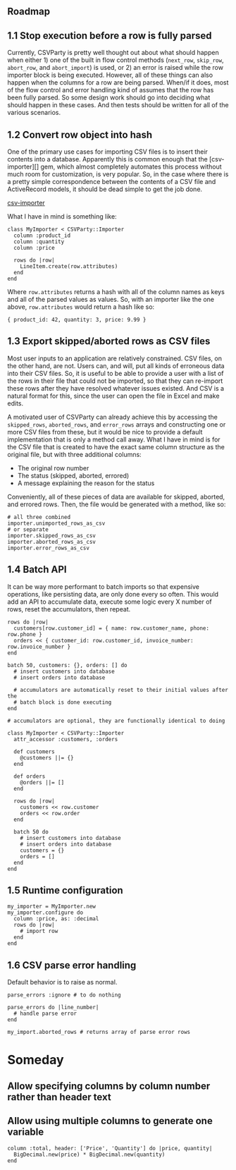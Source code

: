 Roadmap
-

## 1.1 Stop execution before a row is fully parsed

Currently, CSVParty is pretty well thought out about what should happen when
either 1) one of the built in flow control methods (`next_row`, `skip_row`,
`abort_row`, and `abort_import`) is used, or 2) an error is raised while
the row importer block is being executed. However, all of these things can also
happen when the columns for a row are being parsed. When/if it does, most of the
flow control and error handling kind of assumes that the row has been fully
parsed. So some design work should go into deciding what should happen in these
cases. And then tests should be written for all of the various scenarios.

## 1.2 Convert row object into hash

One of the primary use cases for importing CSV files is to insert their contents
into a database. Apparently this is common enough that the [csv-importer][] gem,
which almost completely automates this process without much room for
customization, is very popular. So, in the case where there is a pretty simple
correspondence between the contents of a CSV file and ActiveRecord models, it
should be dead simple to get the job done.

[csv-importer](https://github.com/pcreux/csv-importer)

What I have in mind is something like:

    class MyImporter < CSVParty::Importer
      column :product_id
      column :quantity
      column :price

      rows do |row|
        LineItem.create(row.attributes)
      end
    end

Where `row.attributes` returns a hash with all of the column names as keys and
all of the parsed values as values. So, with an importer like the one above,
`row.attributes` would return a hash like so:

    { product_id: 42, quantity: 3, price: 9.99 }

## 1.3 Export skipped/aborted rows as CSV files

Most user inputs to an application are relatively constrained. CSV files, on the
other hand, are not. Users can, and will, put all kinds of erroneous data into
their CSV files. So, it is useful to be able to provide a user with a list of
the rows in their file that could not be imported, so that they can re-import
these rows after they have resolved whatever issues existed. And CSV is a
natural format for this, since the user can open the file in Excel and make
edits.

A motivated user of CSVParty can already achieve this by accessing the
`skipped_rows`, `aborted_rows`, and `error_rows` arrays and constructing one or
more CSV files from these, but it would be nice to provide a default
implementation that is only a method call away. What I have in mind is for the
CSV file that is created to have the exact same column structure as the original
file, but with three additional columns:

  - The original row number
  - The status (skipped, aborted, errored)
  - A message explaining the reason for the status

Conveniently, all of these pieces of data are available for skipped, aborted,
and errored rows. Then, the file would be generated with a method, like so:

    # all three combined
    importer.unimported_rows_as_csv
    # or separate
    importer.skipped_rows_as_csv
    importer.aborted_rows_as_csv
    importer.error_rows_as_csv

## 1.4 Batch API

It can be way more performant to batch imports so that expensive operations,
like persisting data, are only done every so often. This would add an API to
accumulate data, execute some logic every X number of rows, reset the
accumulators, then repeat.

    rows do |row|
      customers[row.customer_id] = { name: row.customer_name, phone: row.phone }
      orders << { customer_id: row.customer_id, invoice_number: row.invoice_number }
    end

    batch 50, customers: {}, orders: [] do
      # insert customers into database
      # insert orders into database

      # accumulators are automatically reset to their initial values after the
      # batch block is done executing
    end

    # accumulators are optional, they are functionally identical to doing

    class MyImporter < CSVParty::Importer
      attr_accessor :customers, :orders

      def customers
        @customers ||= {}
      end

      def orders
        @orders ||= []
      end

      rows do |row|
        customers << row.customer
        orders << row.order
      end

      batch 50 do
        # insert customers into database
        # insert orders into database
        customers = {}
        orders = []
      end
    end

## 1.5 Runtime configuration

    my_importer = MyImporter.new
    my_importer.configure do
      column :price, as: :decimal
      rows do |row|
        # import row
      end
    end

## 1.6 CSV parse error handling
Default behavior is to raise as normal.

    parse_errors :ignore # to do nothing

    parse_errors do |line_number|
      # handle parse error
    end

    my_import.aborted_rows # returns array of parse error rows

# Someday

## Allow specifying columns by column number rather than header text

## Allow using multiple columns to generate one variable

    column :total, header: ['Price', 'Quantity'] do |price, quantity|
      BigDecimal.new(price) * BigDecimal.new(quantity)
    end
